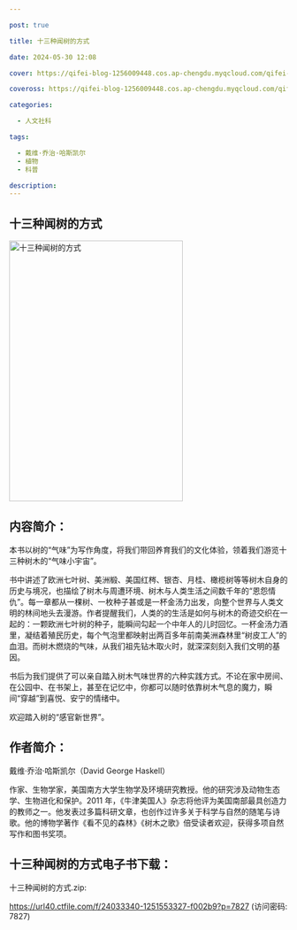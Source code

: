 ```yaml
---

post: true

title: 十三种闻树的方式

date: 2024-05-30 12:08

cover: https://qifei-blog-1256009448.cos.ap-chengdu.myqcloud.com/qifei-blog/s34367451.jpg

coveross: https://qifei-blog-1256009448.cos.ap-chengdu.myqcloud.com/qifei-blog/s34367451.jpg

categories:

  - 人文社科

tags:

  - 戴维·乔治·哈斯凯尔
  - 植物
  - 科普

description:
---
```


## 十三种闻树的方式

<img alt="十三种闻树的方式" class="aligncenter loading" data-was-processed="true" decoding="async" fetchpriority="high" height="471" src="https://qifei-blog-1256009448.cos.ap-chengdu.myqcloud.com/qifei-blog/s34367451.jpg" style="cursor: zoom-in;" width="314"/>

## 内容简介：

本书以树的“气味”为写作角度，将我们带回养育我们的文化体验，领着我们游览十三种树木的“气味小宇宙”。

书中讲述了欧洲七叶树、美洲椴、美国红梣、银杏、月桂、橄榄树等等树木自身的历史与境况，也描绘了树木与周遭环境、树木与人类生活之间数千年的“恩怨情仇”。每一章都从一棵树、一枚种子甚或是一杯金汤力出发，向整个世界与人类文明的林间地头去漫游。作者提醒我们，人类的的生活是如何与树木的奇迹交织在一起的：一颗欧洲七叶树的种子，能瞬间勾起一个中年人的儿时回忆。一杯金汤力酒里，凝结着殖民历史，每个气泡里都映射出两百多年前南美洲森林里“树皮工人”的血泪。而树木燃烧的气味，从我们祖先钻木取火时，就深深刻刻入我们文明的基因。

书后为我们提供了可以亲自踏入树木气味世界的六种实践方式。不论在家中房间、在公园中、在书架上，甚至在记忆中，你都可以随时依靠树木气息的魔力，瞬间“穿越”到喜悦、安宁的情绪中。

欢迎踏入树的“感官新世界”。

## 作者简介：

戴维·乔治·哈斯凯尔（David George Haskell）

作家、生物学家，美国南方大学生物学及环境研究教授。他的研究涉及动物生态学、生物进化和保护。2011 年，《牛津美国人》杂志将他评为美国南部最具创造力的教师之一。他发表过多篇科研文章，也创作过许多关于科学与自然的随笔与诗歌。他的博物学著作《看不见的森林》《树木之歌》倍受读者欢迎，获得多项自然写作和图书奖项。

## 十三种闻树的方式电子书下载：

十三种闻树的方式.zip: 

https://url40.ctfile.com/f/24033340-1251553327-f002b9?p=7827 (访问密码: 7827)
